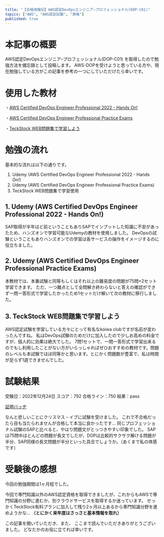 ```yaml
---
title: "【合格体験記】AWS認定DevOpsエンジニア–プロフェッショナル(DOP-C01)"
topics: ["AWS", "AWS認定試験", "資格"]
published: true
---
```


# 本記事の概要

AWS認定DevOpsエンジニア–プロフェッショナル(DOP-C01) を取得したので勉強方法を備忘録として投稿します。
AWS-DOPを受けようと思っている方や、現在勉強している方がこの記事を参考の一つにしていただけたら幸いです。

# 使用した教材

・[AWS Certified DevOps Engineer Professional 2022 - Hands On!](https://www.udemy.com/course/aws-certified-devops-engineer-professional-hands-on/)

・[AWS Certified DevOps Engineer Professional Practice Exams](https://www.udemy.com/course/aws-certified-devops-engineer-professional-practice-exams-amazon/)

・[TeckStock WEB問題集で学習しよう](https://techstock.jp/)

# 勉強の流れ

基本的な流れは以下の通りです。

1. Udemy (AWS Certified DevOps Engineer Professional 2022 - Hands On!)
2. Udemy (AWS Certified DevOps Engineer Professional Practice Exams)
3. TeckStock WEB問題集で学習使用

## 1. Udemy (AWS Certified DevOps Engineer Professional 2022 - Hands On!)

SAP取得が半年ほど前ということもありSAPでインプットした知識に不安があったため、ハンズオンで学習可能なUdemyの教材を使用しました。
DevOpsの試験ということもありハンズオンでの学習は各サービスの操作をイメージするのに役立ちました。

## 2. Udemy (AWS Certified DevOps Engineer Professional Practice Exams)

本教材では、本番試験と同等もしくはそれ以上の難易度の問題が75問×2セット学習できます。
ただ、一つ難点として全問解き終わらないと答えの確認ができず一問一答形式で学習したかったため1セットだけ解いて次の教材に移行しました。

## 3. TeckStock WEB問題集で学習しよう

AWS認定試験を学習している方々にとって有名なkoiwa clubですが名前が変わったんですね。
私はDevOps試験のためだけに加入したので少しお高めの料金ですが、個人的に効果は絶大でした。
7問1セットで、一問一答形式で学習出来るのでもし利用したことがない方がいらっしゃればぜひおすすめの教材です。問題のレベルも本試験でほぼ同等かと思います。とにかく問題数が豊富で、私は時間が足らず1週できませんでした。

# 試験結果

受験日：2022年12月24日
スコア：792
合格ライン：750
結果：pass

[証明バッヂ](https://www.credly.com/badges/30318198-243f-43cf-a5ca-91873c9c1234/public_url)

なんと悲しいことにクリスマス・イブに試験を受けました。
これで不合格だったら目も当たられませんが合格して本当に良かったです...
同じプロフェッショナル試験のSAPと比べると、やはり問題文がとっつきやすい印象でした。
SAPは75問中ほとんどの問題が長文でしたが、DOPは比較的サクサク解ける問題が半分、SAP同様の長文問題が半分といった具合でしょうか。（あくまで私の体感です）

# 受験後の感想

今回の勉強期間は1ヶ月程でした。

今回で専門知識以外のAWS認定資格を取得できましたが、これからもAWSで専門知識の分野に進むか、別クラウドサービスを取得するか迷っています。
せっかくTeckStock有料プランに加入して残り2ヶ月以上あるから専門知識分野を進めようかな...
**（とにかく来年度はさっさと基本情報を取れ）**

この記事を開いていただき、また、
ここまで読んでいただきありがとうございました。
どなたかのお役に立てれば幸いです。
